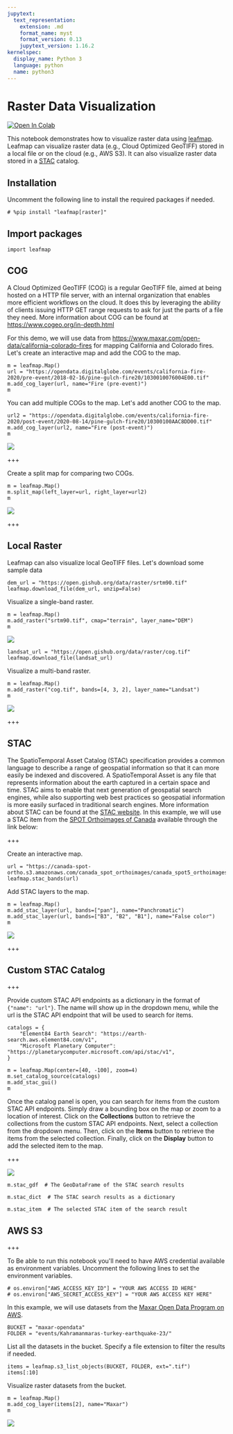 ```yaml
---
jupytext:
  text_representation:
    extension: .md
    format_name: myst
    format_version: 0.13
    jupytext_version: 1.16.2
kernelspec:
  display_name: Python 3
  language: python
  name: python3
---
```


# Raster Data Visualization

[![Open In Colab](https://colab.research.google.com/assets/colab-badge.svg)](https://colab.research.google.com/github/giswqs/geog-312/blob/main/book/geospatial/raster_viz.ipynb)

This notebook demonstrates how to visualize raster data using [leafmap](https://leafmap.org/). Leafmap can visualize raster data (e.g., Cloud Optimized GeoTIFF) stored in a local file or on the cloud (e.g., AWS S3). It can also visualize raster data stored in a [STAC](https://stacspec.org/) catalog.

## Installation

Uncomment the following line to install the required packages if needed.

```{code-cell} ipython3
# %pip install "leafmap[raster]"
```

## Import packages

```{code-cell} ipython3
import leafmap
```

## COG

A Cloud Optimized GeoTIFF (COG) is a regular GeoTIFF file, aimed at being hosted on a HTTP file server, with an internal organization that enables more efficient workflows on the cloud. It does this by leveraging the ability of clients issuing HTTP GET range requests to ask for just the parts of a file they need. More information about COG can be found at <https://www.cogeo.org/in-depth.html>

For this demo, we will use data from https://www.maxar.com/open-data/california-colorado-fires for mapping California and Colorado fires. Let's create an interactive map and add the COG to the map.

```{code-cell} ipython3
m = leafmap.Map()
url = "https://opendata.digitalglobe.com/events/california-fire-2020/pre-event/2018-02-16/pine-gulch-fire20/1030010076004E00.tif"
m.add_cog_layer(url, name="Fire (pre-event)")
m
```

You can add multiple COGs to the map. Let's add another COG to the map.

```{code-cell} ipython3
url2 = "https://opendata.digitalglobe.com/events/california-fire-2020/post-event/2020-08-14/pine-gulch-fire20/10300100AAC8DD00.tif"
m.add_cog_layer(url2, name="Fire (post-event)")
m
```

![](https://i.imgur.com/J9fLbYh.png)

+++

Create a split map for comparing two COGs.

```{code-cell} ipython3
m = leafmap.Map()
m.split_map(left_layer=url, right_layer=url2)
m
```

![](https://i.imgur.com/FJa0Yta.png)

+++

## Local Raster

Leafmap can also visualize local GeoTIFF files. Let's download some sample data

```{code-cell} ipython3
dem_url = "https://open.gishub.org/data/raster/srtm90.tif"
leafmap.download_file(dem_url, unzip=False)
```

Visualize a single-band raster.

```{code-cell} ipython3
m = leafmap.Map()
m.add_raster("srtm90.tif", cmap="terrain", layer_name="DEM")
m
```

![](https://i.imgur.com/7g9huvY.png)

```{code-cell} ipython3
landsat_url = "https://open.gishub.org/data/raster/cog.tif"
leafmap.download_file(landsat_url)
```

Visualize a multi-band raster.

```{code-cell} ipython3
m = leafmap.Map()
m.add_raster("cog.tif", bands=[4, 3, 2], layer_name="Landsat")
m
```

![](https://i.imgur.com/euhkajs.png)

+++

## STAC

The SpatioTemporal Asset Catalog (STAC) specification provides a common language to describe a range of geospatial information so that it can more easily be indexed and discovered. A SpatioTemporal Asset is any file that represents information about the earth captured in a certain space and time. STAC aims to enable that next generation of geospatial search engines, while also supporting web best practices so geospatial information is more easily surfaced in traditional search engines. More information about STAC can be found at the [STAC website](https://stacspec.org). In this example, we will use a STAC item from the [SPOT Orthoimages of Canada](https://stacindex.org/catalogs/spot-orthoimages-canada-2005) available through the link below:

+++

Create an interactive map.

```{code-cell} ipython3
url = "https://canada-spot-ortho.s3.amazonaws.com/canada_spot_orthoimages/canada_spot5_orthoimages/S5_2007/S5_11055_6057_20070622/S5_11055_6057_20070622.json"
leafmap.stac_bands(url)
```

Add STAC layers to the map.

```{code-cell} ipython3
m = leafmap.Map()
m.add_stac_layer(url, bands=["pan"], name="Panchromatic")
m.add_stac_layer(url, bands=["B3", "B2", "B1"], name="False color")
m
```

![](https://i.imgur.com/IlqsJXK.png)

+++

## Custom STAC Catalog

+++

Provide custom STAC API endpoints as a dictionary in the format of `{"name": "url"}`. The name will show up in the dropdown menu, while the url is the STAC API endpoint that will be used to search for items.

```{code-cell} ipython3
catalogs = {
    "Element84 Earth Search": "https://earth-search.aws.element84.com/v1",
    "Microsoft Planetary Computer": "https://planetarycomputer.microsoft.com/api/stac/v1",
}
```

```{code-cell} ipython3
m = leafmap.Map(center=[40, -100], zoom=4)
m.set_catalog_source(catalogs)
m.add_stac_gui()
m
```

Once the catalog panel is open, you can search for items from the custom STAC API endpoints. Simply draw a bounding box on the map or zoom to a location of interest. Click on the **Collections** button to retrieve the collections from the custom STAC API endpoints. Next, select a collection from the dropdown menu. Then, click on the **Items** button to retrieve the items from the selected collection. Finally, click on the **Display** button to add the selected item to the map.

+++

![](https://i.imgur.com/M8IbRsM.png)

```{code-cell} ipython3
m.stac_gdf  # The GeoDataFrame of the STAC search results
```

```{code-cell} ipython3
m.stac_dict  # The STAC search results as a dictionary
```

```{code-cell} ipython3
m.stac_item  # The selected STAC item of the search result
```

## AWS S3

+++

To Be able to run this notebook you'll need to have AWS credential available as environment variables. Uncomment the following lines to set the environment variables.

```{code-cell} ipython3
# os.environ["AWS_ACCESS_KEY_ID"] = "YOUR AWS ACCESS ID HERE"
# os.environ["AWS_SECRET_ACCESS_KEY"] = "YOUR AWS ACCESS KEY HERE"
```

In this example, we will use datasets from the [Maxar Open Data Program on AWS](https://registry.opendata.aws/maxar-open-data/).

```{code-cell} ipython3
BUCKET = "maxar-opendata"
FOLDER = "events/Kahramanmaras-turkey-earthquake-23/"
```

List all the datasets in the bucket. Specify a file extension to filter the results if needed.

```{code-cell} ipython3
items = leafmap.s3_list_objects(BUCKET, FOLDER, ext=".tif")
items[:10]
```

Visualize raster datasets from the bucket.

```{code-cell} ipython3
m = leafmap.Map()
m.add_cog_layer(items[2], name="Maxar")
m
```

![](https://i.imgur.com/NkTZ6Lj.png)
